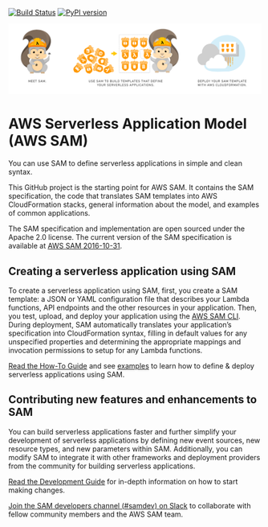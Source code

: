 [![Build Status](https://travis-ci.org/awslabs/serverless-application-model.svg?branch=develop)](https://travis-ci.org/awslabs/serverless-application-model)
[![PyPI version](https://badge.fury.io/py/aws-sam-translator.svg)](https://badge.fury.io/py/aws-sam-translator)

![Logo](aws_sam_introduction.png)

# AWS Serverless Application Model (AWS SAM)
You can use SAM to define serverless applications in simple and clean syntax.

This GitHub project is the starting point for AWS SAM. It contains the SAM specification, the code that translates SAM templates into AWS CloudFormation stacks, general information about the model, and examples of common applications.

The SAM specification and implementation are open sourced under the Apache 2.0 license. The current version of the SAM specification is available at [AWS SAM 2016-10-31](versions/2016-10-31.md).


## Creating a serverless application using SAM
To create a serverless application using SAM, first, you create a SAM template: a JSON or YAML configuration file that describes your Lambda functions, API endpoints and the other resources in your application. Then, you test, upload, and deploy your application using the [AWS SAM CLI](https://github.com/awslabs/aws-sam-cli). During deployment, SAM automatically translates your application’s specification into CloudFormation syntax, filling in default values for any unspecified properties and determining the appropriate mappings and invocation permissions to setup for any Lambda functions.

[Read the How-To Guide](HOWTO.md) and see [examples](examples/) to learn how to define & deploy serverless applications using SAM.


## Contributing new features and enhancements to SAM
You can build serverless applications faster and further simplify your development of serverless applications by defining new event sources, new resource types, and new parameters within SAM. Additionally, you can modify SAM to integrate it with other frameworks and deployment providers from the community for building serverless applications.

[Read the Development Guide](DEVELOPMENT_GUIDE.rst) for in-depth information on how to start making changes.

[Join the SAM developers channel (#samdev) on Slack](https://awssamopensource.splashthat.com/) to collaborate with fellow community members and the AWS SAM team.
